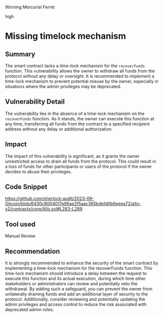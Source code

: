Winning Mercurial Ferret

high

# Missing timelock mechanism
## Summary
The smart contract lacks a time-lock mechanism for the `recoverFunds` function. This vulnerability allows the owner to withdraw all funds from the protocol without any delay or oversight. It is recommended to implement a time-lock mechanism to prevent potential misuse by the owner, especially in situations where the admin privileges may be deprecated.
## Vulnerability Detail
The vulnerability lies in the absence of a time-lock mechanism on the `recoverFunds` function. As it stands, the owner can execute this function at any time, transferring all funds from the contract to a specified recipient address without any delay or additional authorization.
## Impact
The impact of this vulnerability is significant, as it grants the owner unrestricted access to drain all funds from the protocol. This could result in a loss of funds for other participants or users of the protocol if the owner decides to abuse their privileges.
## Code Snippet
https://github.com/sherlock-audit/2023-09-Gitcoin/blob/6430c8004017e96ae2f5aac365bdefd0b6eeea72/allo-v2/contracts/core/Allo.sol#L283-L289
## Tool used

Manual Review

## Recommendation
It is strongly recommended to enhance the security of the smart contract by implementing a time-lock mechanism for the recoverFunds function. This time-lock mechanism should introduce a delay between the request to execute this function and its actual execution, during which time other stakeholders or administrators can review and potentially veto the withdrawal. By adding such a safeguard, you can prevent the owner from unilaterally draining funds and add an additional layer of security to the protocol. Additionally, consider reviewing and potentially updating the admin privileges and access control to reduce the risk associated with deprecated admin roles.